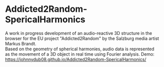 # Addicted2Random-SpericalHarmonics

A work in progress development of an audio-reactive 3D structure in the browser for the EU project "Addicted2Random" by the Salzburg media artist Markus Brandt.     
Based on the geometry of spherical harmonies, audio data is represented as the movement of a 3D object in real time using Fourier analysis. 
Demo: https://johnnydub08.github.io/Addicted2Random-SpericalHarmonics/	
